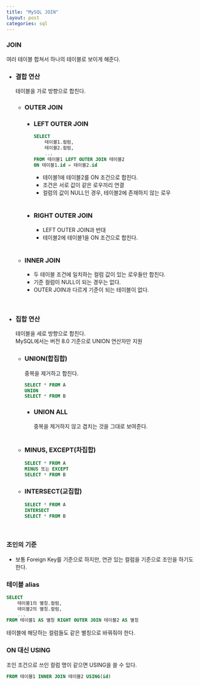 ```yaml
---
title: "MySQL JOIN"
layout: post
categories: sql
--- 
```

 

### JOIN
여러 테이블 합쳐서 하나의 테이블로 보이게 해준다.

  - ### 결합 연산
    테이블을 가로 방향으로 합친다.

    - ### OUTER JOIN

      - ### LEFT OUTER JOIN
        ```sql
        SELECT 
            테이블1.컬럼,
            테이블2.컬럼,
            ...
        FROM 테이블1 LEFT OUTER JOIN 테이블2
        ON 테이블1.id = 테이블2.id
        ```
        
        - 테이블1에 테이블2를 ON 조건으로 합친다.
        - 조건은 서로 값이 같은 로우끼리 연결
        - 컬럼의 값이 NULL인 경우, 테이블2에 존재하지 않는 로우

      <br>    

      - ### RIGHT OUTER JOIN 
        - LEFT OUTER JOIN과 반대
        - 테이블2에 테이블1을 ON 조건으로 합친다.
      
      <br>

    - ### INNER JOIN
      - 두 테이블 조건에 일치하는 컬럼 값이 있는 로우들만 합친다. 
      - 기준 컬럼이 NULL이 되는 경우는 없다.
      - OUTER JOIN과 다르게 기준이 되는 테이블이 없다.

  <br>

  - ### 집합 연산
    테이블을 세로 방향으로 합친다. <br>
    MySQL에서는 버전 8.0 기준으로 UNION 연산자만 지원
    
    - ### UNION(합집합)
      중복을 제거하고 합친다.

      ```sql
      SELECT * FROM A
      UNION
      SELECT * FROM B
      ```
      - ### UNION ALL
        중복을 제거하지 않고 겹치는 것을 그대로 보여준다.

    <br>

    - ### MINUS, EXCEPT(차집합)
      ```sql
      SELECT * FROM A 
      MINUS 또는 EXCEPT 
      SELECT * FROM B
      ```

    - ### INTERSECT(교집합)
      ```sql
      SELECT * FROM A
      INTERSECT 
      SELECT * FROM B
      ```    
    
<br>

### 조인의 기준
- 보통 Foreign Key를 기준으로 하지만, 연관 있는 컬럼을 기준으로 조인을 하기도 한다.


### 테이블 alias
```sql
SELECT
    테이블1의 별칭.컬럼,
    테이블2의 별칭.컬럼,
    ...
FROM 테이블1 AS 별칭 RIGHT OUTER JOIN 테이블2 AS 별칭
```
테이블에 해당하는 컬럼들도 같은 별칭으로 바꿔줘야 한다.


### ON 대신 USING
조인 조건으로 쓰인 컬럼 명이 같으면 USING을 쓸 수 있다.
```sql
FROM 테이블1 INNER JOIN 테이블2 USING(id)
```